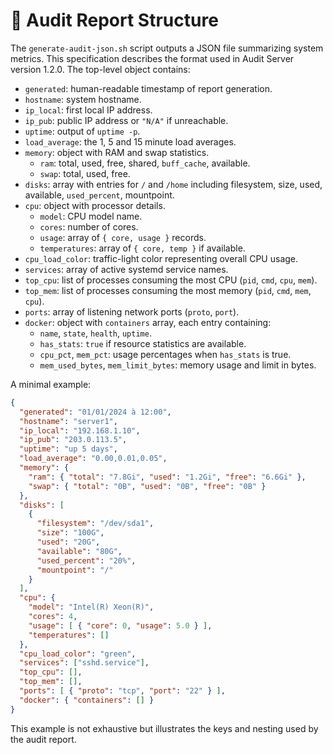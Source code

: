 # 🧾 Audit Report Structure

The `generate-audit-json.sh` script outputs a JSON file summarizing system metrics. This specification describes
the format used in Audit Server version 1.2.0. The top-level object contains:

- `generated`: human-readable timestamp of report generation.
- `hostname`: system hostname.
- `ip_local`: first local IP address.
- `ip_pub`: public IP address or `"N/A"` if unreachable.
- `uptime`: output of `uptime -p`.
- `load_average`: the 1, 5 and 15 minute load averages.
- `memory`: object with RAM and swap statistics.
  - `ram`: total, used, free, shared, `buff_cache`, available.
  - `swap`: total, used, free.
- `disks`: array with entries for `/` and `/home` including filesystem, size, used, available, `used_percent`,
  mountpoint.
- `cpu`: object with processor details.
  - `model`: CPU model name.
  - `cores`: number of cores.
  - `usage`: array of `{ core, usage }` records.
  - `temperatures`: array of `{ core, temp }` if available.
- `cpu_load_color`: traffic-light color representing overall CPU usage.
- `services`: array of active systemd service names.
- `top_cpu`: list of processes consuming the most CPU (`pid`, `cmd`, `cpu`, `mem`).
- `top_mem`: list of processes consuming the most memory (`pid`, `cmd`, `mem`, `cpu`).
- `ports`: array of listening network ports (`proto`, `port`).
- `docker`: object with `containers` array, each entry containing:
  - `name`, `state`, `health`, `uptime`.
  - `has_stats`: `true` if resource statistics are available.
  - `cpu_pct`, `mem_pct`: usage percentages when `has_stats` is true.
  - `mem_used_bytes`, `mem_limit_bytes`: memory usage and limit in bytes.

A minimal example:

```json
{
  "generated": "01/01/2024 à 12:00",
  "hostname": "server1",
  "ip_local": "192.168.1.10",
  "ip_pub": "203.0.113.5",
  "uptime": "up 5 days",
  "load_average": "0.00,0.01,0.05",
  "memory": {
    "ram": { "total": "7.8Gi", "used": "1.2Gi", "free": "6.6Gi" },
    "swap": { "total": "0B", "used": "0B", "free": "0B" }
  },
  "disks": [
    {
      "filesystem": "/dev/sda1",
      "size": "100G",
      "used": "20G",
      "available": "80G",
      "used_percent": "20%",
      "mountpoint": "/"
    }
  ],
  "cpu": {
    "model": "Intel(R) Xeon(R)",
    "cores": 4,
    "usage": [ { "core": 0, "usage": 5.0 } ],
    "temperatures": []
  },
  "cpu_load_color": "green",
  "services": ["sshd.service"],
  "top_cpu": [],
  "top_mem": [],
  "ports": [ { "proto": "tcp", "port": "22" } ],
  "docker": { "containers": [] }
}
```

This example is not exhaustive but illustrates the keys and nesting used by the audit report.

